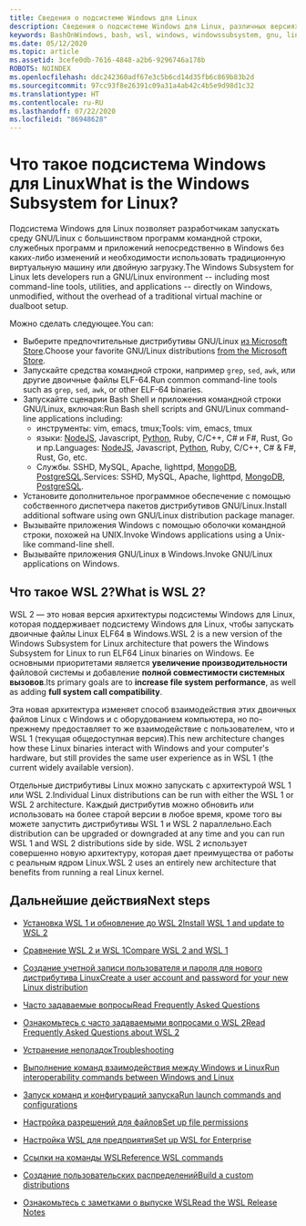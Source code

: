 ```yaml
---
title: Сведения о подсистеме Windows для Linux
description: Сведения о подсистеме Windows для Linux, различных версиях и способах их использования.
keywords: BashOnWindows, bash, wsl, windows, windowssubsystem, gnu, linux
ms.date: 05/12/2020
ms.topic: article
ms.assetid: 3cefe0db-7616-4848-a2b6-9296746a178b
ROBOTS: NOINDEX
ms.openlocfilehash: ddc242360adf67e3c5b6cd14d35fb6c869b83b2d
ms.sourcegitcommit: 97cc93f8e26391c09a31a4ab42c4b5e9d98d1c32
ms.translationtype: HT
ms.contentlocale: ru-RU
ms.lasthandoff: 07/22/2020
ms.locfileid: "86948628"
---
```

# <a name="what-is-the-windows-subsystem-for-linux"></a><span data-ttu-id="29623-104">Что такое подсистема Windows для Linux</span><span class="sxs-lookup"><span data-stu-id="29623-104">What is the Windows Subsystem for Linux?</span></span>

<span data-ttu-id="29623-105">Подсистема Windows для Linux позволяет разработчикам запускать среду GNU/Linux с большинством программ командной строки, служебных программ и приложений непосредственно в Windows без каких-либо изменений и необходимости использовать традиционную виртуальную машину или двойную загрузку.</span><span class="sxs-lookup"><span data-stu-id="29623-105">The Windows Subsystem for Linux lets developers run a GNU/Linux environment -- including most command-line tools, utilities, and applications -- directly on Windows, unmodified, without the overhead of a traditional virtual machine or dualboot setup.</span></span>

<span data-ttu-id="29623-106">Можно сделать следующее.</span><span class="sxs-lookup"><span data-stu-id="29623-106">You can:</span></span>

* <span data-ttu-id="29623-107">Выберите предпочтительные дистрибутивы GNU/Linux [из Microsoft Store](https://aka.ms/wslstore).</span><span class="sxs-lookup"><span data-stu-id="29623-107">Choose your favorite GNU/Linux distributions [from the Microsoft Store](https://aka.ms/wslstore).</span></span>
* <span data-ttu-id="29623-108">Запускайте средства командной строки, например `grep`, `sed`, `awk`, или другие двоичные файлы ELF-64.</span><span class="sxs-lookup"><span data-stu-id="29623-108">Run common command-line tools such as `grep`, `sed`, `awk`, or other ELF-64 binaries.</span></span>
* <span data-ttu-id="29623-109">Запускайте сценарии Bash Shell и приложения командной строки GNU/Linux, включая:</span><span class="sxs-lookup"><span data-stu-id="29623-109">Run Bash shell scripts and GNU/Linux command-line applications including:</span></span>  
    * <span data-ttu-id="29623-110">инструменты: vim, emacs, tmux;</span><span class="sxs-lookup"><span data-stu-id="29623-110">Tools: vim, emacs, tmux</span></span>
    * <span data-ttu-id="29623-111">языки: [NodeJS](https://docs.microsoft.com/windows/nodejs/setup-on-wsl2), Javascript, [Python](https://docs.microsoft.com/windows/python/web-frameworks), Ruby, C/C++, C# и F#, Rust, Go и пр.</span><span class="sxs-lookup"><span data-stu-id="29623-111">Languages: [NodeJS](https://docs.microsoft.com/windows/nodejs/setup-on-wsl2), Javascript, [Python](https://docs.microsoft.com/windows/python/web-frameworks), Ruby, C/C++, C# & F#, Rust, Go, etc.</span></span>
    * <span data-ttu-id="29623-112">Службы. SSHD, MySQL, Apache, lighttpd, [MongoDB](https://docs.microsoft.com/windows/nodejs/databases), [PostgreSQL](https://docs.microsoft.com/windows/python/databases).</span><span class="sxs-lookup"><span data-stu-id="29623-112">Services: SSHD, MySQL, Apache, lighttpd, [MongoDB](https://docs.microsoft.com/windows/nodejs/databases), [PostgreSQL](https://docs.microsoft.com/windows/python/databases).</span></span>
* <span data-ttu-id="29623-113">Установите дополнительное программное обеспечение с помощью собственного диспетчера пакетов дистрибутивов GNU/Linux.</span><span class="sxs-lookup"><span data-stu-id="29623-113">Install additional software using own GNU/Linux distribution package manager.</span></span>
* <span data-ttu-id="29623-114">Вызывайте приложения Windows с помощью оболочки командной строки, похожей на UNIX.</span><span class="sxs-lookup"><span data-stu-id="29623-114">Invoke Windows applications using a Unix-like command-line shell.</span></span>
* <span data-ttu-id="29623-115">Вызывайте приложения GNU/Linux в Windows.</span><span class="sxs-lookup"><span data-stu-id="29623-115">Invoke GNU/Linux applications on Windows.</span></span>

## <a name="what-is-wsl-2"></a><span data-ttu-id="29623-116">Что такое WSL 2?</span><span class="sxs-lookup"><span data-stu-id="29623-116">What is WSL 2?</span></span>

<span data-ttu-id="29623-117">WSL 2 — это новая версия архитектуры подсистемы Windows для Linux, которая поддерживает подсистему Windows для Linux, чтобы запускать двоичные файлы Linux ELF64 в Windows.</span><span class="sxs-lookup"><span data-stu-id="29623-117">WSL 2 is a new version of the Windows Subsystem for Linux architecture that powers the Windows Subsystem for Linux to run ELF64 Linux binaries on Windows.</span></span> <span data-ttu-id="29623-118">Ее основными приоритетами является **увеличение производительности** файловой системы и добавление **полной совместимости системных вызовов**.</span><span class="sxs-lookup"><span data-stu-id="29623-118">Its primary goals are to **increase file system performance**, as well as adding **full system call compatibility**.</span></span>

<span data-ttu-id="29623-119">Эта новая архитектура изменяет способ взаимодействия этих двоичных файлов Linux с Windows и с оборудованием компьютера, но по-прежнему предоставляет то же взаимодействие с пользователем, что и WSL 1 (текущая общедоступная версия).</span><span class="sxs-lookup"><span data-stu-id="29623-119">This new architecture changes how these Linux binaries interact with Windows and your computer's hardware, but still provides the same user experience as in WSL 1 (the current widely available version).</span></span>

<span data-ttu-id="29623-120">Отдельные дистрибутивы Linux можно запускать с архитектурой WSL 1 или WSL 2.</span><span class="sxs-lookup"><span data-stu-id="29623-120">Individual Linux distributions can be run with either the WSL 1 or WSL 2 architecture.</span></span> <span data-ttu-id="29623-121">Каждый дистрибутив можно обновить или использовать на более старой версии в любое время, кроме того вы можете запустить дистрибутивы WSL 1 и WSL 2 параллельно.</span><span class="sxs-lookup"><span data-stu-id="29623-121">Each distribution can be upgraded or downgraded at any time and you can run WSL 1 and WSL 2 distributions side by side.</span></span> <span data-ttu-id="29623-122">WSL 2 использует совершенно новую архитектуру, которая дает преимущества от работы с реальным ядром Linux.</span><span class="sxs-lookup"><span data-stu-id="29623-122">WSL 2 uses an entirely new architecture that benefits from running a real Linux kernel.</span></span>

## <a name="next-steps"></a><span data-ttu-id="29623-123">Дальнейшие действия</span><span class="sxs-lookup"><span data-stu-id="29623-123">Next steps</span></span>

* [<span data-ttu-id="29623-124">Установка WSL 1 и обновление до WSL 2</span><span class="sxs-lookup"><span data-stu-id="29623-124">Install WSL 1 and update to WSL 2</span></span>](./install-win10.md)

* [<span data-ttu-id="29623-125">Сравнение WSL 2 и WSL 1</span><span class="sxs-lookup"><span data-stu-id="29623-125">Compare WSL 2 and WSL 1</span></span>](./compare-versions.md)

* [<span data-ttu-id="29623-126">Создание учетной записи пользователя и пароля для нового дистрибутива Linux</span><span class="sxs-lookup"><span data-stu-id="29623-126">Create a user account and password for your new Linux distribution</span></span>](./user-support.md)

* [<span data-ttu-id="29623-127">Часто задаваемые вопросы</span><span class="sxs-lookup"><span data-stu-id="29623-127">Read Frequently Asked Questions</span></span>](./faq.md)

* [<span data-ttu-id="29623-128">Ознакомьтесь с часто задаваемыми вопросами о WSL 2</span><span class="sxs-lookup"><span data-stu-id="29623-128">Read Frequently Asked Questions about WSL 2</span></span>](./wsl2-faq.md)

* [<span data-ttu-id="29623-129">Устранение неполадок</span><span class="sxs-lookup"><span data-stu-id="29623-129">Troubleshooting</span></span>](./troubleshooting.md)

* [<span data-ttu-id="29623-130">Выполнение команд взаимодействия между Windows и Linux</span><span class="sxs-lookup"><span data-stu-id="29623-130">Run interoperability commands between Windows and Linux</span></span>](./interop.md)

* [<span data-ttu-id="29623-131">Запуск команд и конфигураций запуска</span><span class="sxs-lookup"><span data-stu-id="29623-131">Run launch commands and configurations</span></span>](./wsl-config.md)

* [<span data-ttu-id="29623-132">Настройка разрешений для файлов</span><span class="sxs-lookup"><span data-stu-id="29623-132">Set up file permissions</span></span>](./file-permissions.md)

* [<span data-ttu-id="29623-133">Настройка WSL для предприятия</span><span class="sxs-lookup"><span data-stu-id="29623-133">Set up WSL for Enterprise</span></span>](./enterprise.md)

* [<span data-ttu-id="29623-134">Ссылки на команды WSL</span><span class="sxs-lookup"><span data-stu-id="29623-134">Reference WSL commands</span></span>](./reference.md)

* [<span data-ttu-id="29623-135">Создание пользовательских распределений</span><span class="sxs-lookup"><span data-stu-id="29623-135">Build a custom distributions</span></span>](./build-custom-distro.md)

* [<span data-ttu-id="29623-136">Ознакомьтесь с заметками о выпуске WSL</span><span class="sxs-lookup"><span data-stu-id="29623-136">Read the WSL Release Notes</span></span>](./release-notes.md)
